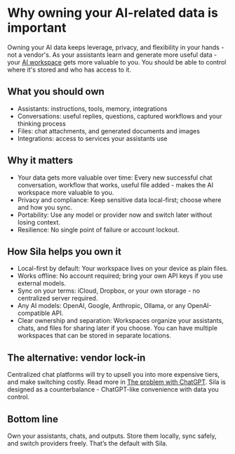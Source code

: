 # Why owning your AI-related data is important

Owning your AI data keeps leverage, privacy, and flexibility in your hands - not a vendor's. As your assistants learn and generate more useful data - your [AI workspace](./features/workspaces.md) gets more valuable to you. You should be able to control where it's stored and who has access to it.

## What you should own
- Assistants: instructions, tools, memory, integrations
- Conversations: useful replies, questions, captured workflows and your thinking process
- Files: chat attachments, and generated documents and images
- Integrations: access to services your assistants use

## Why it matters
- Your data gets more valuable over time: Every new successful chat conversation, workflow that works, useful file added - makes the AI workspace more valuable to you.
- Privacy and compliance: Keep sensitive data local-first; choose where and how you sync.
- Portability: Use any model or provider now and switch later without losing context.
- Resilience: No single point of failure or account lockout.

## How Sila helps you own it
- Local-first by default: Your workspace lives on your device as plain files.
- Works offline: No account required; bring your own API keys if you use external models.
- Sync on your terms: iCloud, Dropbox, or your own storage - no centralized server required.
- Any AI models: OpenAI, Google, Anthropic, Ollama, or any OpenAI-compatible API.
- Clear ownership and separation: Workspaces organize your assistants, chats, and files for sharing later if you choose. You can have multiple workspaces that can be stored in separate locations.

## The alternative: vendor lock-in
Centralized chat platforms will try to upsell you into more expensive tiers, and make switching costly. Read more in [The problem with ChatGPT](./the-problem-with-chatgpt.md). Sila is designed as a counterbalance - ChatGPT-like convenience with data you control.

## Bottom line
Own your assistants, chats, and outputs. Store them locally, sync safely, and switch providers freely. That’s the default with Sila.